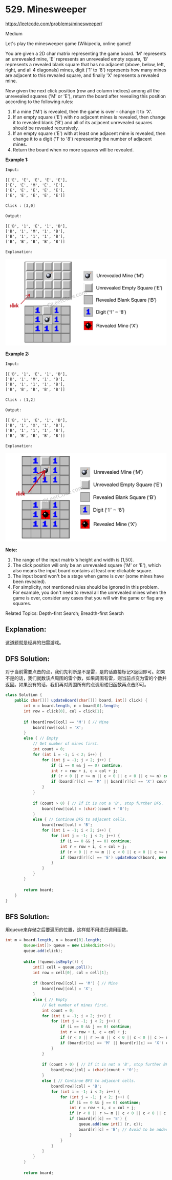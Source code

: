 # 529. Minesweeper
<https://leetcode.com/problems/minesweeper/>

Medium

Let's play the minesweeper game (Wikipedia, online game)!

You are given a 2D char matrix representing the game board. 'M' represents an unrevealed mine, 'E' represents an unrevealed empty square, 'B' represents a revealed blank square that has no adjacent (above, below, left, right, and all 4 diagonals) mines, digit ('1' to '8') represents how many mines are adjacent to this revealed square, and finally 'X' represents a revealed mine.

Now given the next click position (row and column indices) among all the unrevealed squares ('M' or 'E'), return the board after revealing this position according to the following rules:

1. If a mine ('M') is revealed, then the game is over - change it to 'X'.
2. If an empty square ('E') with no adjacent mines is revealed, then change it to revealed blank ('B') and all of its adjacent unrevealed squares should be revealed recursively.
3. If an empty square ('E') with at least one adjacent mine is revealed, then change it to a digit ('1' to '8') representing the number of adjacent mines.
4. Return the board when no more squares will be revealed.
 

**Example 1:**

    Input: 

    [['E', 'E', 'E', 'E', 'E'],
    ['E', 'E', 'M', 'E', 'E'],
    ['E', 'E', 'E', 'E', 'E'],
    ['E', 'E', 'E', 'E', 'E']]

    Click : [3,0]

    Output: 

    [['B', '1', 'E', '1', 'B'],
    ['B', '1', 'M', '1', 'B'],
    ['B', '1', '1', '1', 'B'],
    ['B', 'B', 'B', 'B', 'B']]

    Explanation:
![alt text](../resources/minesweeper_example_1.png)

**Example 2:**

    Input: 

    [['B', '1', 'E', '1', 'B'],
    ['B', '1', 'M', '1', 'B'],
    ['B', '1', '1', '1', 'B'],
    ['B', 'B', 'B', 'B', 'B']]

    Click : [1,2]

    Output: 

    [['B', '1', 'E', '1', 'B'],
    ['B', '1', 'X', '1', 'B'],
    ['B', '1', '1', '1', 'B'],
    ['B', 'B', 'B', 'B', 'B']]

    Explanation:
![alt text](../resources/minesweeper_example_2.png)
 

**Note:**

1. The range of the input matrix's height and width is [1,50].
2. The click position will only be an unrevealed square ('M' or 'E'), which also means the input board contains at least one clickable square.
3. The input board won't be a stage when game is over (some mines have been revealed).
4. For simplicity, not mentioned rules should be ignored in this problem. For example, you don't need to reveal all the unrevealed mines when the game is over, consider any cases that you will win the game or flag any squares.

Related Topics: Depth-first Search; Breadth-first Search

## Explanation: 
这道题就是经典的扫雷游戏。


## DFS Solution: 
对于当前需要点击的点，我们先判断是不是雷，是的话直接标记X返回即可。如果不是的话，我们就数该点周围的雷个数，如果周围有雷，则当前点变为雷的个数并返回。如果没有的话，我们再对周围所有的点调用递归函数再点击即可。

```java
class Solution {
    public char[][] updateBoard(char[][] board, int[] click) {
        int m = board.length, n = board[0].length;
        int row = click[0], col = click[1];
        
        if (board[row][col] == 'M') { // Mine
            board[row][col] = 'X';
        }
        else { // Empty
            // Get number of mines first.
            int count = 0;
            for (int i = -1; i < 2; i++) {
                for (int j = -1; j < 2; j++) {
                    if (i == 0 && j == 0) continue;
                    int r = row + i, c = col + j;
                    if (r < 0 || r >= m || c < 0 || c < 0 || c >= n) continue;
                    if (board[r][c] == 'M' || board[r][c] == 'X') count++;
                }
            }
            
            if (count > 0) { // If it is not a 'B', stop further DFS.
                board[row][col] = (char)(count + '0');
            }
            else { // Continue DFS to adjacent cells.
                board[row][col] = 'B';
                for (int i = -1; i < 2; i++) {
                    for (int j = -1; j < 2; j++) {
                        if (i == 0 && j == 0) continue;
                        int r = row + i, c = col + j;
                        if (r < 0 || r >= m || c < 0 || c < 0 || c >= n) continue;
                        if (board[r][c] == 'E') updateBoard(board, new int[] {r, c});
                    }
                }
            }
        }
        
        return board;
    }
}
```

## BFS Solution: 
用queue来存储之后要遍历的位置，这样就不用递归调用函数。

```java
int m = board.length, n = board[0].length;
        Queue<int[]> queue = new LinkedList<>();
        queue.add(click);
        
        while (!queue.isEmpty()) {
            int[] cell = queue.poll();
            int row = cell[0], col = cell[1];
            
            if (board[row][col] == 'M') { // Mine
                board[row][col] = 'X';
            }
            else { // Empty
                // Get number of mines first.
                int count = 0;
                for (int i = -1; i < 2; i++) {
                    for (int j = -1; j < 2; j++) {
                        if (i == 0 && j == 0) continue;
                        int r = row + i, c = col + j;
                        if (r < 0 || r >= m || c < 0 || c < 0 || c >= n) continue;
                        if (board[r][c] == 'M' || board[r][c] == 'X') count++;
                    }
                }
                
                if (count > 0) { // If it is not a 'B', stop further BFS.
                    board[row][col] = (char)(count + '0');
                }
                else { // Continue BFS to adjacent cells.
                    board[row][col] = 'B';
                    for (int i = -1; i < 2; i++) {
                        for (int j = -1; j < 2; j++) {
                            if (i == 0 && j == 0) continue;
                            int r = row + i, c = col + j;
                            if (r < 0 || r >= m || c < 0 || c < 0 || c >= n) continue;
                            if (board[r][c] == 'E') {
                                queue.add(new int[] {r, c});
                                board[r][c] = 'B'; // Avoid to be added again.
                            }
                        }
                    }
                }
            }
        }
        
        return board;
```